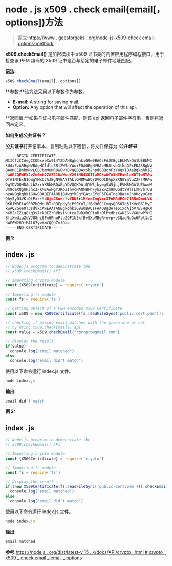 # node . js x509 . check email(email[，options])方法

> 原文:[https://www . geesforgeks . org/node-js-x509-check email-options-method/](https://www.geeksforgeeks.org/node-js-x509-checkemailemail-options-method/)

**x509.checkEmail()** 是加密模块中 x509 证书类的内置应用程序编程接口，用于检查该 PEM 编码的 X509 证书是否与给定的电子邮件地址匹配。

**语法:**

```js
x509.checkEmail(email[, options])
```

**参数:**该方法采用以下参数作为参数。

*   **E-mail:** A string for saving mail.
*   **Option:** Any option that will affect the operation of this api.

**返回值:**如果与证书电子邮件匹配，则该 api 返回电子邮件字符串，否则将返回未定义。

**如何生成公共证书？**

**公共证书**打开记事本，复制粘贴以下密钥，将文件保存为 ***公共证书***

```js
-----BEGIN CERTIFICATE-----
MIICfzCCAegCCQDxxeXw914Y2DANBgkqhkiG9w0BAQsFADCBgzELMAkGA1UEBhMC
SU4xEzARBgNVBAgMCldlc3RiZW5nYWwxEDAOBgNVBAcMB0tvbGthdGExFDASBgNV
BAoMC1BhbmNvLCBJbmMuMRUwEwYDVQQDDAxSb2hpdCBQcmFzYWQxIDAeBgkqhkiG
9w0BCQEWEXJvZm9mb2ZAZ21haWwuY29tMB4XDTIwMDkwOTA1NTExN1oXDTIwMTAw
OTA1NTExN1owgYMxCzAJBgNVBAYTAklOMRMwEQYDVQQIDApXZXN0YmVuZ2FsMRAw
DgYDVQQHDAdLb2xrYXRhMRQwEgYDVQQKDAtQYW5jbywgSW5jLjEVMBMGA1UEAwwM
Um9oaXQgUHJhc2FkMSAwHgYJKoZIhvcNAQkBFhFyb2ZvZm9mQGdtYWlsLmNvbTCB
nzANBgkqhkiG9w0BAQEFAAOBjQAwgYkCgYEAt/EfcF3FG4TneOBWr4JhOUdyuCXm
Dhy5yO3VKtQfPxr+5d0joCSnn/5vYDNSr1MfedZmqVxrXFoMAdPCd71BNmDmeLVi
QK61WREtASP0ZhQMoUBT+R3Fpdy0jPS0YoT/fBd96CJCmgsQOS8Tq5IKVeB61MyC
kwAQ2Goe0T3sdVkCAwEAATANBgkqhkiG9w0BAQsFAAOBgQATe6ixdAjoV7BSHgRX
bXM2+IZLq8kq3s7ck0EZrRVhsivutcaZwDXRCCinB+OlPedbzXwNZGvVX0nwPYHG
BfiXwdiuZeVJ88ni6Fm6RhoPtu2QF1UExfBvSXuMBgR+evp+e3QadNpGx6Ppl1aC
hWF6W2H9+MAlU7yvtmCQQuZmfQ==
-----END CERTIFICATE-----
```

**例 1:**

## index . js

```js
// Node.js program to demonstrate the  
// x509.checkEmail() APi

// Importing crypto module
const {X509Certificate} = require('crypto')

// Importing fs module
const fs = require('fs')

// getting object of a PEM encoded X509 Certificate. 
const x509 = new X509Certificate(fs.readFileSync('public-cert.pem'));

// checking if passed email matches with the given one or not
// by using x509.checkEmail() api
const value = x509.checkEmail("rprrprp@gmail.com")

// display the result
if(value)
  console.log("email matched")
else
  console.log("email did't match")
```

使用以下命令运行 index.js 文件。

```js
node index.js
```

**输出:**

```js
email did't match
```

**例 2:**

## index . js

```js
// Node.js program to demonstrate the  
// x509.checkEmail() APi

// Importing crypto module
const {X509Certificate} = require('crypto')

// Importing fs module
const fs = require('fs')

// display the result
if((new X509Certificate(fs.readFileSync('public-cert.pem'))).checkEmail("rofofof@gmail.com"))
  console.log("email matched")
else
  console.log("email did't match")
```

使用以下命令运行 index.js 文件。

```js
node index.js
```

**输出:**

```js
email matched
```

**参考:**[https://nodejs . org/dist/latest-v 15 . x/docs/API/crypto . html # crypto _ x509 _ check email _ email _ options](https://nodejs.org/dist/latest-v15.x/docs/api/crypto.html#crypto_x509_checkemail_email_options)